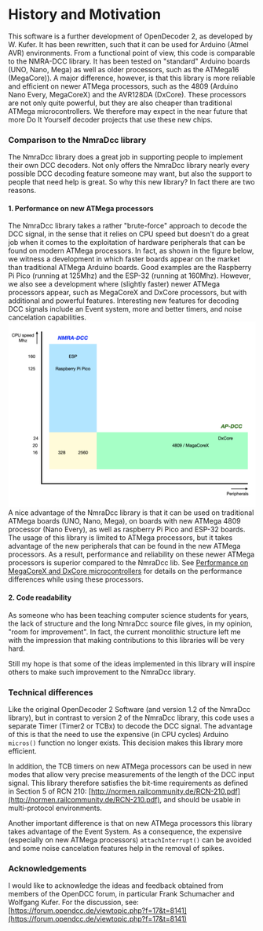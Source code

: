 # History and Motivation #

This software is a further development of OpenDecoder 2, as developed by W. Kufer. It has been rewritten, such that it can be used for Arduino (Atmel AVR) environments. From a functional point of view, this code is comparable to the NMRA-DCC library. It has been tested on "standard" Arduino boards (UNO, Nano, Mega) as well as older processors, such as the ATMega16 (MegaCore)). A major difference, however, is that this library is more reliable and efficient on newer ATMega processors, such as the 4809 (Arduino Nano Every, MegaCoreX) and the AVR128DA (DxCore). These processors are not only quite powerful, but they are also cheaper than traditional ATMega microcontrollers. We therefore may expect  in the near future that more Do It Yourself decoder projects that use these new chips.

### Comparison to the NmraDcc library ###
The NmraDcc library does a great job in supporting people to implement their own DCC decoders. Not only offers the NmraDcc library nearly every possible DCC decoding feature someone may want, but also the support to people that need help is great.
So why this new library? In fact there are two reasons.

#### 1. Performance on new ATMega processors ####
The NmraDcc library takes a rather "brute-force" approach to decode the DCC signal, in the sense that it relies on CPU speed but doesn't do a great job when it comes to the exploitation of hardware peripherals that can be found on modern ATMega processors. In fact, as shown in the figure below, we witness a development in which faster boards appear on the market than traditional ATMega Arduino boards. Good examples are the Raspberry Pi Pico (running at 125Mhz) and the ESP-32 (running at 160Mhz). However, we also see a development where (slightly faster) newer ATMega processors appear, such as MegaCoreX and DxCore processors, but with additional and  powerful features. Interesting new features for decoding DCC signals include an Event system, more and better timers, and noise cancelation capabilities.
![NmraDcc vs. AP_DCC](processors.png "NmraDcc vs. AP_DCC library")
A nice advantage of the NmraDcc library is that it can be used on traditional ATMega boards (UNO, Nano, Mega), on boards with new ATMega 4809 processor (Nano Every), as well as raspberry Pi Pico and ESP-32 boards. The usage of this library is limited to ATMega processors, but it takes advantage of the new peripherals that can be found in the new ATMega processors. As a result, performance and reliability on these newer ATMega processors is superior compared to the NmraDcc lib.
See [Performance on MegaCoreX and DxCore microcontrollers](extras/Performance_MegacoreX.md) for details on the performance differences while using these processors.

#### 2. Code readability ####
As someone who has been teaching computer science students for years, the lack of structure and the long NmraDcc source file gives, in my opinion, "room for improvement". In fact, the current monolithic structure left me with the impression that making contributions to this libraries will be very hard.

Still my hope is that some of the ideas implemented in this library will inspire others to make such improvement to the NmraDcc library.

### Technical differences ###
Like the original OpenDecoder 2 Software (and version 1.2 of the NmraDcc library), but in contrast to version 2 of the NmraDcc library, this code uses a separate Timer (Timer2 or TCBx) to decode the DCC signal. The advantage of this  is that the need to use the expensive (in CPU cycles) Arduino `micros()` function no longer exists. This decision makes this library more efficient.

In addition, the TCB timers on new ATMega processors can be used in new modes that allow very precise measurements of the length of the DCC input signal. This library therefore satisfies the bit-time requirements as defined in Section 5 of RCN 210: [http://normen.railcommunity.de/RCN-210.pdf](http://normen.railcommunity.de/RCN-210.pdf), and should be usable in multi-protocol environments.

Another important difference is that on new ATMega processors this library takes advantage of the Event System. As a consequence, the expensive (especially on new ATMega processors) `attachInterrupt()` can be avoided and some noise cancelation features help in the removal of spikes.

### Acknowledgements ###
I would like to acknowledge the ideas and feedback obtained from members of the OpenDCC forum, in particular Frank Schumacher and Wolfgang Kufer.
For the discussion, see:
[https://forum.opendcc.de/viewtopic.php?f=17&t=8141](https://forum.opendcc.de/viewtopic.php?f=17&t=8141)
